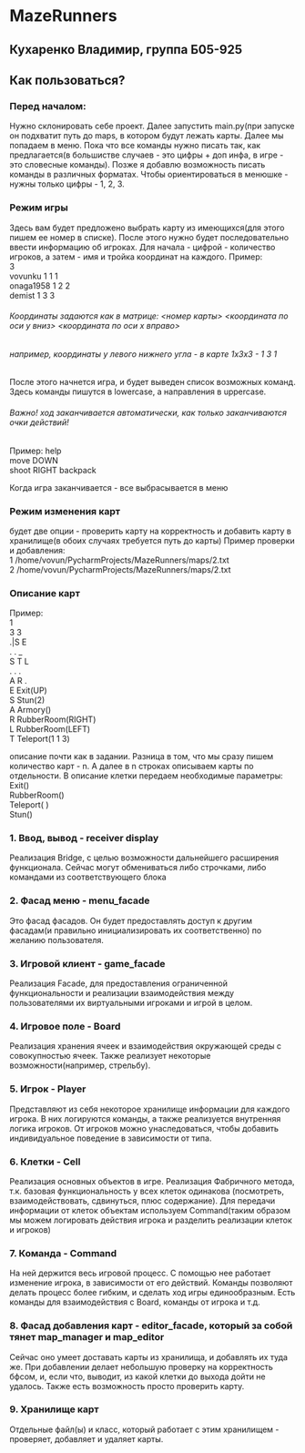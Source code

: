# MazeRunners
## Кухаренко Владимир, группа Б05-925
## Как пользоваться?
### Перед началом:
Нужно склонировать себе проект. Далее запустить main.py(при запуске он подхватит путь до maps, в котором будут лежать карты. Далее мы попадаем в меню. Пока что все команды нужно писать так, как предлагается(в большистве случаев - это цифры + доп инфа, в игре - это словесные команды). Позже я добавлю возможность писать команды в различных форматах. Чтобы ориентироваться в менюшке - нужны только цифры - 1, 2, 3.
### Режим игры
Здесь вам будет предложено выбрать карту из имеющихся(для этого пишем ее номер в списке). После этого нужно будет последовательно ввести информацию об игроках. Для начала - цифрой - количество игроков, а затем - имя и тройка координат на каждого. Пример:  
3  
vovunku 1 1 1  
onaga1958 1 2 2  
demist 1 3 3  
###### Координаты задаются как в матрице: <номер карты>  <координата по оси у вниз> <координата по оси х вправо>
###### например, координаты у левого нижнего угла - в карте 1x3x3 - 1 3 1
После этого начнется игра, и будет выведен список возможных команд. Здесь команды пишутся в lowercase, а направления в uppercase.
###### Важно! ход заканчивается автоматически, как только заканчиваются очки действий!
Пример:
help  
move DOWN  
shoot RIGHT 
backpack

Когда игра заканчивается - все выбрасывается в меню
### Режим изменения карт
будет две опции - проверить карту на корректность и добавить карту в хранилище(в обоих случаях требуется путь до карты)
Пример проверки и добавления:  
1 /home/vovun/PycharmProjects/MazeRunners/maps/2.txt  
2 /home/vovun/PycharmProjects/MazeRunners/maps/2.txt  

### Описание карт
Пример:  
1  
3 3  
.|S E  
. . _  
S T L  
. . .  
A R .  
E Exit(UP)  
S Stun(2)  
A Armory()  
R RubberRoom(RIGHT)  
L RubberRoom(LEFT)  
T Teleport(1 1 3)  

описание почти как в задании. Разница в том, что мы сразу пишем количество карт - n. А далее в n строках описываем карты по отдельности. В описание клетки передаем необходимые параметры:
Exit(<DESTINATION>)  
RubberRoom(<DESTINATION>)  
Teleport(<lay> <x> <y>)  
Stun(<num>)  

### 1. Ввод, вывод - receiver display 
Реализация Bridge, с целью возможности дальнейшего расширения функционала. Сейчас могут обмениваться либо строчками, либо командами из соответствующего блока
### 2. Фасад меню - menu_facade
Это фасад фасадов. Он будет предоставлять доступ к другим фасадам(и правильно инициализировать их соответственно) по желанию пользователя.
### 3. Игровой клиент - game_facade
Реализация Facade, для предоставления ограниченной функциональности и реализации взаимодействия между пользователями их виртуальными игроками и игрой в целом. 
### 4. Игровое поле - Board
Реализация хранения ячеек и взаимодействия окружающей среды с совокупностью ячеек. Также реализует некоторые возможности(например, стрельбу).
### 5. Игрок - Player
Представляют из себя некоторое хранилище информации для каждого игрока. В них логируются команды, а также реализуется внутренняя логика игроков. От игроков можно унаследоваться, чтобы добавить индивидуальное поведение в зависимости от типа.
### 6. Клетки - Cell
Реализация основных объектов в игре. Реализация Фабричного метода, т.к. базовая функциональность у всех клеток одинакова (посмотреть, взаимодействовать, сдвинуться, плюс содержание). Для передачи информации от клеток объектам используем Command(таким образом мы можем логировать действия игрока и разделить реализации клеток и игроков)
### 7. Команда - Command
На ней держится весь игровой процесс. С помощью нее работает изменение игрока, в зависимости от его действий. Команды позволяют делать процесс более гибким, и сделать ход игры единообразным. Есть команды для взаимодействия с Board, команды от игрока и т.д.
### 8. Фасад добавления карт - editor_facade, который за собой тянет map_manager и map_editor
Сейчас оно умеет доставать карты из хранилища, и добавлять их туда же. При добавлении делает небольшую проверку на корректность бфсом, и, если что, выводит, из какой клетки до выхода дойти не удалось. Также есть возможность просто проверить карту.
### 9. Хранилище карт
Отдельные файл(ы) и класс, который работает с этим хранилищем - проверяет, добавляет и удаляет карты.
